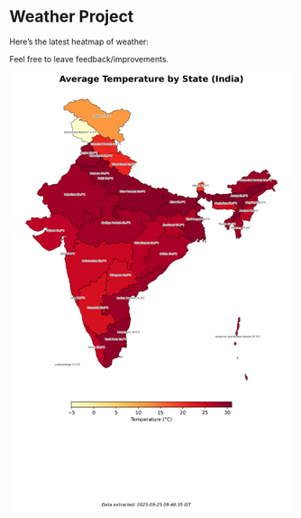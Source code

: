 # Weather Project

Here’s the latest heatmap of weather:

Feel free to leave feedback/improvements.

![India Heatmap](docs/assets/india_heatmap.png?v=D4C0BD)
